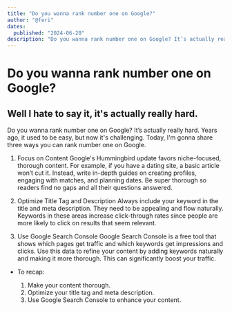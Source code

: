 ```yaml
---
title: "Do you wanna rank number one on Google?"
author: "@feri"
dates:
  published: "2024-06-20"
description: "Do you wanna rank number one on Google? It’s actually really hard. Years ago, it used to be easy, but now it's challenging. Today, I'm gonna share three ways you can rank number one on Google."
---
```


# Do you wanna rank number one on Google?

## Well I hate to say it, it's actually really hard.

Do you wanna rank number one on Google? It’s actually really hard. Years ago, it used to be easy, but now it's challenging. Today, I'm gonna share three ways you can rank number one on Google.



1. Focus on Content
Google's Hummingbird update favors niche-focused, thorough content. For example, if you have a dating site, a basic article won’t cut it. Instead, write in-depth guides on creating profiles, engaging with matches, and planning dates. Be super thorough so readers find no gaps and all their questions answered.

2. Optimize Title Tag and Description
Always include your keyword in the title and meta description. They need to be appealing and flow naturally. Keywords in these areas increase click-through rates since people are more likely to click on results that seem relevant.

3. Use Google Search Console
Google Search Console is a free tool that shows which pages get traffic and which keywords get impressions and clicks. Use this data to refine your content by adding keywords naturally and making it more thorough. This can significantly boost your traffic.

 - To recap:

    1. Make your content thorough.
    2. Optimize your title tag and meta description.
    3. Use Google Search Console to enhance your content.

